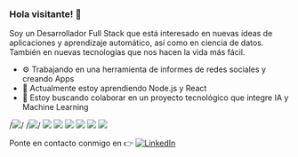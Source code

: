 ### Hola visitante! :wave:

Soy un Desarrollador Full Stack que está interesado en nuevas ideas de aplicaciones y aprendizaje automático, así como en ciencia de datos. También en nuevas tecnologías que nos hacen la vida más fácil.
- ⚙ Trabajando en una herramienta de informes de redes sociales y creando Apps
- 🧠 Actualmente estoy aprendiendo Node.js y React
- 🎇 Estoy buscando colaborar en un proyecto tecnológico que integre IA y Machine Learning

/*![](https://img.shields.io/badge/HTML5-E34F26?style=for-the-badge&logo=html5&logoColor=white)*/
/*![](https://img.shields.io/badge/CSS3-1572B6?style=for-the-badge&logo=css3&logoColor=white)*/
![](https://img.shields.io/badge/JavaScript-F7DF1E?style=for-the-badge&logo=javascript&logoColor=black)
![](https://img.shields.io/badge/Node.js-43853D?style=for-the-badge&logo=node.js&logoColor=white)
![](https://img.shields.io/badge/React-20232A?style=for-the-badge&logo=react&logoColor=61DAFB)
![](https://img.shields.io/badge/react_native-%2320232a.svg?style=for-the-badge&logo=react&logoColor=%2361DAFB)
![](https://img.shields.io/badge/MongoDB-%234ea94b.svg?style=for-the-badge&logo=mongodb&logoColor=white)
![](https://img.shields.io/badge/php-%23777BB4.svg?style=for-the-badge&logo=php&logoColor=white)




 Ponte en contacto conmigo en :point_right: [![LinkedIn](https://img.shields.io/badge/linkedin-%230077B5.svg?style=for-the-badge&logo=linkedin&logoColor=white)](https://www.linkedin.com/in/kepa-perez)




